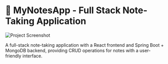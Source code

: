<h1>📓 MyNotesApp - Full Stack Note-Taking Application</h1>
<img src="https://raw.githubusercontent.com/Pranav-Talwar/Slither-Chase/master/Assets/Screenshot 2025-02-17 222337.png.png" alt="Project Screenshot" />

<p>A full-stack note-taking application with a React frontend and Spring Boot + MongoDB backend, providing CRUD operations for notes with a user-friendly interface.</p>
